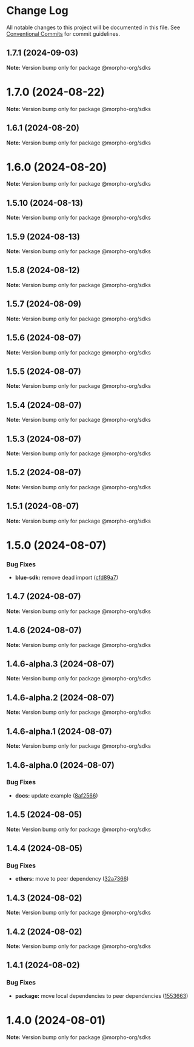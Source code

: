 # Change Log

All notable changes to this project will be documented in this file.
See [Conventional Commits](https://conventionalcommits.org) for commit guidelines.

## 1.7.1 (2024-09-03)

**Note:** Version bump only for package @morpho-org/sdks

# 1.7.0 (2024-08-22)

**Note:** Version bump only for package @morpho-org/sdks

## 1.6.1 (2024-08-20)

**Note:** Version bump only for package @morpho-org/sdks

# 1.6.0 (2024-08-20)

**Note:** Version bump only for package @morpho-org/sdks

## 1.5.10 (2024-08-13)

**Note:** Version bump only for package @morpho-org/sdks

## 1.5.9 (2024-08-13)

**Note:** Version bump only for package @morpho-org/sdks

## 1.5.8 (2024-08-12)

**Note:** Version bump only for package @morpho-org/sdks

## 1.5.7 (2024-08-09)

**Note:** Version bump only for package @morpho-org/sdks

## 1.5.6 (2024-08-07)

**Note:** Version bump only for package @morpho-org/sdks

## 1.5.5 (2024-08-07)

**Note:** Version bump only for package @morpho-org/sdks

## 1.5.4 (2024-08-07)

**Note:** Version bump only for package @morpho-org/sdks

## 1.5.3 (2024-08-07)

**Note:** Version bump only for package @morpho-org/sdks

## 1.5.2 (2024-08-07)

**Note:** Version bump only for package @morpho-org/sdks

## 1.5.1 (2024-08-07)

**Note:** Version bump only for package @morpho-org/sdks

# 1.5.0 (2024-08-07)

### Bug Fixes

* **blue-sdk:** remove dead import ([cfd89a7](https://github.com/morpho-org/sdks/commit/cfd89a7dcb207bafb76c3294c1e96ab553c1568a))

## 1.4.7 (2024-08-07)

**Note:** Version bump only for package @morpho-org/sdks

## 1.4.6 (2024-08-07)

**Note:** Version bump only for package @morpho-org/sdks

## 1.4.6-alpha.3 (2024-08-07)

**Note:** Version bump only for package @morpho-org/sdks

## 1.4.6-alpha.2 (2024-08-07)

**Note:** Version bump only for package @morpho-org/sdks

## 1.4.6-alpha.1 (2024-08-07)

**Note:** Version bump only for package @morpho-org/sdks

## 1.4.6-alpha.0 (2024-08-07)

### Bug Fixes

* **docs:** update example ([8af2566](https://github.com/morpho-org/sdks/commit/8af2566689c8c1ba70d20797e83837e9d0359108))

## 1.4.5 (2024-08-05)

**Note:** Version bump only for package @morpho-org/sdks

## 1.4.4 (2024-08-05)

### Bug Fixes

* **ethers:** move to peer dependency ([32a7366](https://github.com/morpho-org/sdks/commit/32a7366e2a83a6a98bb0be69fc9d88f650174bf7))

## 1.4.3 (2024-08-02)

**Note:** Version bump only for package @morpho-org/sdks

## 1.4.2 (2024-08-02)

**Note:** Version bump only for package @morpho-org/sdks

## 1.4.1 (2024-08-02)

### Bug Fixes

* **package:** move local dependencies to peer dependencies ([1553663](https://github.com/morpho-org/sdks/commit/15536638c4564743b9d96de17b34739346b3b3e0))

# 1.4.0 (2024-08-01)

**Note:** Version bump only for package @morpho-org/sdks
